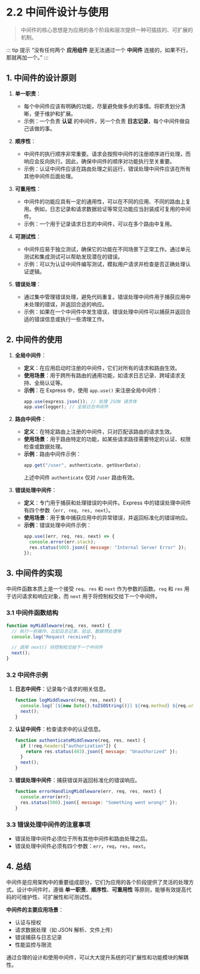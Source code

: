 # 2.2 中间件设计与使用

> 中间件的核心思想是为应用的各个阶段和层次提供一种可插拔的、可扩展的机制。

::: tip 提示
“没有任何两个 **应用组件** 是无法通过一个 **中间件** 连接的，如果不行，那就再加一个。”
:::

## **1. 中间件的设计原则**

1. **单一职责**：

   - 每个中间件应该有明确的功能，尽量避免做多余的事情。将职责划分清晰，便于维护和扩展。
   - 示例：一个负责 **认证** 的中间件，另一个负责 **日志记录**，每个中间件做自己该做的事。

2. **顺序性**：

   - 中间件的执行顺序非常重要。请求会按照中间件的注册顺序进行处理，而响应会反向执行。因此，确保中间件的顺序对功能执行至关重要。
   - 示例：认证中间件应该在路由处理之前运行，错误处理中间件应该在所有其他中间件后面处理。

3. **可重用性**：

   - 中间件的功能应具有一定的通用性，可以在不同的应用、不同的路由上复用。例如，日志记录和请求数据验证等常见功能应当封装成可复用的中间件。
   - 示例：一个用于记录请求日志的中间件，可以在多个路由中复用。

4. **可测试性**：

   - 中间件应易于独立测试，确保它的功能在不同场景下正常工作。通过单元测试和集成测试可以帮助发现潜在的错误。
   - 示例：可以为认证中间件编写测试，模拟用户请求并检查是否正确处理认证逻辑。

5. **错误处理**：
   - 通过集中管理错误处理，避免代码重复。错误处理中间件用于捕获应用中未处理的错误，并返回合适的响应。
   - 示例：如果在一个中间件中发生错误，错误处理中间件可以捕获并返回合适的错误信息或执行一些清理工作。

## **2. 中间件的使用**

1. **全局中间件**：

   - **定义**：在应用启动时注册的中间件，它们对所有的请求和路由生效。
   - **使用场景**：用于跨所有路由的通用功能，如请求日志记录、跨域请求支持、全局认证等。
   - **示例**：在 Express 中，使用 `app.use()` 来注册全局中间件：
     ```javascript
     app.use(express.json()); // 处理 JSON 请求体
     app.use(logger); // 全局日志中间件
     ```

2. **路由中间件**：

   - **定义**：在特定路由上注册的中间件，只对匹配该路由的请求生效。
   - **使用场景**：用于路由特定的功能，如某些请求路径需要特定的认证、权限检查或数据处理。
   - **示例**：路由中间件示例：
     ```javascript
     app.get("/user", authenticate, getUserData);
     ```
     上述中间件 `authenticate` 仅对 `/user` 路由有效。

3. **错误处理中间件**：
   - **定义**：专门用于捕获和处理错误的中间件。Express 中的错误处理中间件有四个参数（`err, req, res, next`）。
   - **使用场景**：用于集中捕获应用中的异常错误，并返回标准化的错误响应。
   - **示例**：错误处理中间件示例：
     ```javascript
     app.use((err, req, res, next) => {
       console.error(err.stack);
       res.status(500).json({ message: "Internal Server Error" });
     });
     ```

## **3. 中间件的实现**

中间件函数本质上是一个接受 `req`、`res` 和 `next` 作为参数的函数。`req` 和 `res` 用于访问请求和响应对象，而 `next` 用于将控制权交给下一个中间件。

### **3.1 中间件函数结构**

```javascript
function myMiddleware(req, res, next) {
  // 执行一些操作，比如日志记录、验证、数据预处理等
  console.log("Request received");

  // 调用 next() 将控制权交给下一个中间件
  next();
}
```

### **3.2 中间件示例**

1. **日志中间件**：记录每个请求的相关信息。

   ```javascript
   function logMiddleware(req, res, next) {
     console.log(`[${new Date().toISOString()}] ${req.method} ${req.url}`);
     next();
   }
   ```

2. **认证中间件**：检查请求中的认证信息。

   ```javascript
   function authenticateMiddleware(req, res, next) {
     if (!req.headers["authorization"]) {
       return res.status(403).json({ message: "Unauthorized" });
     }
     next();
   }
   ```

3. **错误处理中间件**：捕获错误并返回标准化的错误响应。
   ```javascript
   function errorHandlingMiddleware(err, req, res, next) {
     console.error(err);
     res.status(500).json({ message: "Something went wrong!" });
   }
   ```

### **3.3 错误处理中间件的注意事项**

- 错误处理中间件必须位于所有其他中间件和路由处理之后。
- 错误处理中间件必须有四个参数：`err`，`req`，`res`，`next`。

## **4. 总结**

中间件是应用架构中的重要组成部分，它们为应用的各个阶段提供了灵活的处理方式。设计中间件时，遵循 **单一职责**、**顺序性**、**可重用性** 等原则，能够有效提高代码的可维护性、可扩展性和可测试性。

**中间件的主要应用场景**：

- 认证与授权
- 请求数据处理（如 JSON 解析、文件上传）
- 错误捕获与日志记录
- 性能监控与限流

通过合理的设计和使用中间件，可以大大提升系统的可扩展性和功能模块的解耦性。
